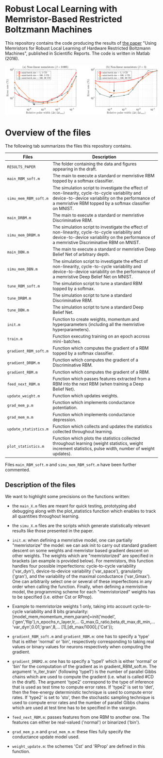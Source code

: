 # Robust Local Learning with Memristor-Based Restricted Boltzmann Machines


This repository contains the code producing the results of [the paper](https://www.nature.com/articles/s41598-018-38181-3) "Using Memristors for Robust Local Learning of Hardware Restricted Boltzmann Machines", published in Scientific Reports. The code is written in Matlab (2016).

![GitHub Logo](/fig4_ab.png)<!-- .element height="20%" width="20%" -->

# Overview of the files 

The following tab summarizes the files this repository contains.

|Files|Description|
|-------|------|
|`RESULTS_PAPER`| The folder containing the data and figures appearing in the draft.|
|`main_RBM_soft.m`|The main to execute a standard or memristive RBM topped by a softmax classifier.|
|`simu_mem_RBM_soft.m`| The simulation script to investigate the effect of non-linearity, cycle-to-cycle variability and device-to-device variability on the performance of a memristive RBM topped by a softmax classifier on MNIST.|
|`main_DRBM.m`|The main to execute a standard or memristive Discriminative RBM.|
|`simu_mem_DRBM.m`| The simulation script to investigate the effect of non-linearity, cycle-to-cycle variability and device-to-device variability on the performance of a memristive Discriminative RBM on MNIST.|
|`main_DBN.m`| The main to execute a standard or memristive Deep Belief Net of arbitrary depth.|
|`simu_mem_DBN.m`|The simulation script to investigate the effect of non-linearity, cycle-to-cycle variability and device-to-device variability on the performance of a memristive Deep Belief Net on MNIST.|
|`tune_RBM_soft.m`| The simulation script to tune a standard RBM topped by a softmax.|
|`tune_DRBM.m`| The simulation script to tune a standard Discriminative RBM.|
|`tune_DBN.m`| The simulation script to tune a standard Deep Belief Net.|
|`init.m`| Function to create weights, momentum and hyperparameters (including all the memristive hyperparameters).|
|`train.m`| Function executing training on an epoch accross mini-batches.|
|`gradient_RBM_soft.m`| Function which computes the gradient of a RBM topped by a softmax classifier.| 
|`gradient_DRBM.m` | Function which computes the gradient of a Discriminative RBM.|
|`gradient_RBM.m` | Function which computes the gradient of a RBM.|
|`feed_next_RBM.m`|Function which passes features extracted from a RBM into the next RBM (when training a Deep Belief Net).|
|`update_weight.m`| Function which updates weights.|
|`grad_mem_p.m`| Function which implements conductance potentiation.|
|`grad_mem_m.m`| Function which implements conductance depression.|
|`update_statistics.m`| Function which collects and updates the statistics collected throughout learning.|
|`plot_statistics.m`| Function which plots the statistics collected throughout learning (weight statistics, weight increment statistics, pulse width, number of weight updates).|

Files `main_RBM_soft.m` and `simu_mem_RBM_soft.m` have been further commented.

## Description of the files

We want to highlight some precisions on the functions written:

+ the `main_X.m` files are meant for quick testing, prototyping abd debugging along with the plot_statistics function which enables to track all quantities throughout learning. 

+ the `simu_X.m` files are the scripts which generate statistically relevant results like those presented in the paper. 

+ `init.m`: when defining a memristive model, one can partially "memristorize" the model: we can ask init to carry out standard gradient descent on some weights and memristor based gradient descent on other weights. The weights which are "memristorized" are specified in brackets (an example is provided below). For memristors, this function handles four possible imperfections: cycle-to-cycle variability ('var_dyn'), device-to-device variability ('var_space'), granularity ('gran'), and the variability of the maximal conductance ('var_Gmax'). One can arbitrarily select one or several of these imperfections in any order when calling the function. Finally, when defining a memristive model, the programming scheme for each "memristorized" weights has to be specified (i.e. either Cst or RProp). 

* Example to memristorize weights 1 only, taking into account cycle-to-cycle variability and 8 bits granularity: 
[model_mem,momentum_mem,param]=init('model',{'gen','flip'},n_epochs,n_layer,lr,...
    G_max,G_ratio,beta,dt_max,dt_min,...
    'var_dyn',0.01,'gran',8,...
    [1],[dt_max/1000],{'Cst'});
    
+ `gradient_RBM_soft.m` and `gradient_RBM.m`: one has to specify a 'type' that is either 'normal' or 'bin', respectively corresponding to taking real values or binary values for neurons respectively when computing the gradient. 

+ `gradient_DRBM2.m`: one has to specify a 'type1' which is either 'normal' or 'bin' for the computation of the gradient as in gradient_RBM_soft.m. The argument 'n_iter_train' (following 'type1') is the number of parallel Gibbs chains which are used to compute the gradient (i.e. what is called #CD in the draft). The argument 'type2' correspond to the type of inference that is used as test time to compute error rates. If 'type2' is set to 'det', then the free-energy deterministic technique is used to compute error rates. If 'type2' is set to 'sto', then the stochastic sampling technique is used to compute error rates and the number of parallel Gibbs chains which are used at test time has to be specified in the varargin.

+ `feed_next_RBM.m`: passes features from one RBM to another one. The features can either be real-valued ('normal') or binarized ('bin'). 

+ `grad_mem_p.m` and `grad_mem_m.m`: these files fully specify the conductance update model used. 

+ `weight_update.m`: the schemes 'Cst' and 'RProp' are defined in this function. 


